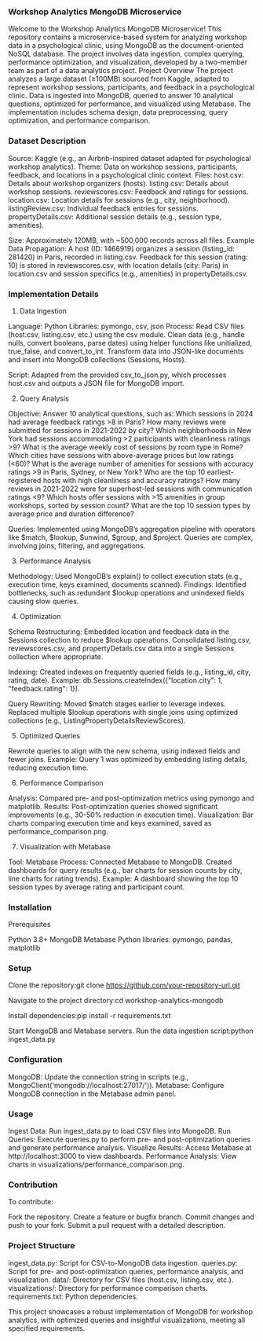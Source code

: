### Workshop Analytics MongoDB Microservice
Welcome to the Workshop Analytics MongoDB Microservice! This repository contains a microservice-based system for analyzing workshop data in a psychological clinic, using MongoDB as the document-oriented NoSQL database. The project involves data ingestion, complex querying, performance optimization, and visualization, developed by a two-member team as part of a data analytics project.
Project Overview
The project analyzes a large dataset (≥100MB) sourced from Kaggle, adapted to represent workshop sessions, participants, and feedback in a psychological clinic. Data is ingested into MongoDB, queried to answer 10 analytical questions, optimized for performance, and visualized using Metabase. The implementation includes schema design, data preprocessing, query optimization, and performance comparison.

### Dataset Description

Source: Kaggle (e.g., an Airbnb-inspired dataset adapted for psychological workshop analytics).
Theme: Data on workshop sessions, participants, feedback, and locations in a psychological clinic context.
Files:
host.csv: Details about workshop organizers (hosts).
listing.csv: Details about workshop sessions.
reviewscores.csv: Feedback and ratings for sessions.
location.csv: Location details for sessions (e.g., city, neighborhood).
listingReview.csv: Individual feedback entries for sessions.
propertyDetails.csv: Additional session details (e.g., session type, amenities).


Size: Approximately 120MB, with ~500,000 records across all files.
Example Data Propagation: A host (ID: 1466919) organizes a session (listing_id: 281420) in Paris, recorded in listing.csv. Feedback for this session (rating: 10) is stored in reviewscores.csv, with location details (city: Paris) in location.csv and session specifics (e.g., amenities) in propertyDetails.csv.


### Implementation Details
1. Data Ingestion

Language: Python
Libraries: pymongo, csv, json
Process:
Read CSV files (host.csv, listing.csv, etc.) using the csv module.
Clean data (e.g., handle nulls, convert booleans, parse dates) using helper functions like unitialized, true_false, and convert_to_int.
Transform data into JSON-like documents and insert into MongoDB collections (Sessions, Hosts).


Script: Adapted from the provided csv_to_json.py, which processes host.csv and outputs a JSON file for MongoDB import.

2. Query Analysis

Objective: Answer 10 analytical questions, such as:
Which sessions in 2024 had average feedback ratings >8 in Paris?
How many reviews were submitted for sessions in 2021-2022 by city?
Which neighborhoods in New York had sessions accommodating >2 participants with cleanliness ratings >9?
What is the average weekly cost of sessions by room type in Rome?
Which cities have sessions with above-average prices but low ratings (<60)?
What is the average number of amenities for sessions with accuracy ratings >9 in Paris, Sydney, or New York?
Who are the top 10 earliest-registered hosts with high cleanliness and accuracy ratings?
How many reviews in 2021-2022 were for superhost-led sessions with communication ratings <9?
Which hosts offer sessions with >15 amenities in group workshops, sorted by session count?
What are the top 10 session types by average price and duration difference?


Queries: Implemented using MongoDB’s aggregation pipeline with operators like $match, $lookup, $unwind, $group, and $project. Queries are complex, involving joins, filtering, and aggregations.

3. Performance Analysis

Methodology: Used MongoDB’s explain() to collect execution stats (e.g., execution time, keys examined, documents scanned).
Findings: Identified bottlenecks, such as redundant $lookup operations and unindexed fields causing slow queries.

4. Optimization

Schema Restructuring:
Embedded location and feedback data in the Sessions collection to reduce $lookup operations.
Consolidated listing.csv, reviewscores.csv, and propertyDetails.csv data into a single Sessions collection where appropriate.


Indexing:
Created indexes on frequently queried fields (e.g., listing_id, city, rating, date).
Example: db.Sessions.createIndex({"location.city": 1, "feedback.rating": 1}).


Query Rewriting:
Moved $match stages earlier to leverage indexes.
Replaced multiple $lookup operations with single joins using optimized collections (e.g., ListingPropertyDetailsReviewScores).



5. Optimized Queries

Rewrote queries to align with the new schema, using indexed fields and fewer joins. Example: Query 1 was optimized by embedding listing details, reducing execution time.

6. Performance Comparison

Analysis: Compared pre- and post-optimization metrics using pymongo and matplotlib.
Results: Post-optimization queries showed significant improvements (e.g., 30-50% reduction in execution time).
Visualization: Bar charts comparing execution time and keys examined, saved as performance_comparison.png.

7. Visualization with Metabase

Tool: Metabase
Process:
Connected Metabase to MongoDB.
Created dashboards for query results (e.g., bar charts for session counts by city, line charts for rating trends).
Example: A dashboard showing the top 10 session types by average rating and participant count.



### Installation
Prerequisites

Python 3.8+
MongoDB
Metabase
Python libraries: pymongo, pandas, matplotlib

### Setup

Clone the repository:git clone https://github.com/your-repository-url.git


Navigate to the project directory:cd workshop-analytics-mongodb


Install dependencies:pip install -r requirements.txt


Start MongoDB and Metabase servers.
Run the data ingestion script:python ingest_data.py



### Configuration

MongoDB: Update the connection string in scripts (e.g., MongoClient('mongodb://localhost:27017/')).
Metabase: Configure MongoDB connection in the Metabase admin panel.

### Usage

Ingest Data: Run ingest_data.py to load CSV files into MongoDB.
Run Queries: Execute queries.py to perform pre- and post-optimization queries and generate performance analysis.
Visualize Results: Access Metabase at http://localhost:3000 to view dashboards.
Performance Analysis: View charts in visualizations/performance_comparison.png.

### Contribution
To contribute:

Fork the repository.
Create a feature or bugfix branch.
Commit changes and push to your fork.
Submit a pull request with a detailed description.

### Project Structure

ingest_data.py: Script for CSV-to-MongoDB data ingestion.
queries.py: Script for pre- and post-optimization queries, performance analysis, and visualization.
data/: Directory for CSV files (host.csv, listing.csv, etc.).
visualizations/: Directory for performance comparison charts.
requirements.txt: Python dependencies.

This project showcases a robust implementation of MongoDB for workshop analytics, with optimized queries and insightful visualizations, meeting all specified requirements.
